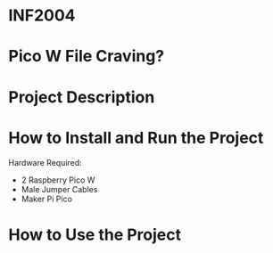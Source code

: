 # INF2004

# Pico W File Craving?

# Project Description

# How to Install and Run the Project
Hardware Required:
- 2 Raspberry Pico W
- Male Jumper Cables
- Maker Pi Pico

# How to Use the Project



